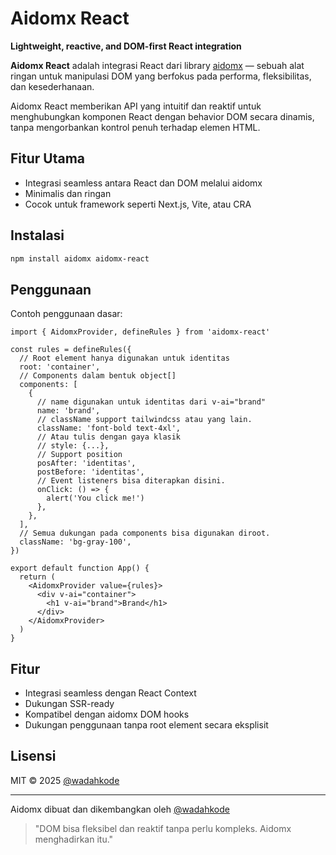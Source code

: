 # Aidomx React

**Lightweight, reactive, and DOM-first React integration**

**Aidomx React** adalah integrasi React dari library [aidomx](https://github.com/wadahkode/aidomx) — sebuah alat ringan untuk manipulasi DOM yang berfokus pada performa, fleksibilitas, dan kesederhanaan.

Aidomx React memberikan API yang intuitif dan reaktif untuk menghubungkan komponen React dengan behavior DOM secara dinamis, tanpa mengorbankan kontrol penuh terhadap elemen HTML.            

## Fitur Utama

- Integrasi seamless antara React dan DOM melalui aidomx  
- Minimalis dan ringan  
- Cocok untuk framework seperti Next.js, Vite, atau CRA

## Instalasi

```bash
npm install aidomx aidomx-react
```

## Penggunaan

Contoh penggunaan dasar:

```tsx
import { AidomxProvider, defineRules } from 'aidomx-react'

const rules = defineRules({
  // Root element hanya digunakan untuk identitas
  root: 'container',
  // Components dalam bentuk object[]
  components: [
    {
      // name digunakan untuk identitas dari v-ai="brand"
      name: 'brand',
      // className support tailwindcss atau yang lain.
      className: 'font-bold text-4xl',
      // Atau tulis dengan gaya klasik
      // style: {...},
      // Support position
      posAfter: 'identitas',
      postBefore: 'identitas',
      // Event listeners bisa diterapkan disini.
      onClick: () => {
        alert('You click me!')
      },
    },
  ],
  // Semua dukungan pada components bisa digunakan diroot.
  className: 'bg-gray-100',
})

export default function App() {
  return (
    <AidomxProvider value={rules}>
      <div v-ai="container">
        <h1 v-ai="brand">Brand</h1>
      </div>
    </AidomxProvider>
  )
}
```

## Fitur

- Integrasi seamless dengan React Context
- Dukungan SSR-ready
- Kompatibel dengan aidomx DOM hooks
- Dukungan penggunaan tanpa root element secara eksplisit

## Lisensi

MIT © 2025 [@wadahkode](https://github.com/wadahkode)

---

Aidomx dibuat dan dikembangkan oleh [@wadahkode](https://github.com/wadahkode)

> "DOM bisa fleksibel dan reaktif tanpa perlu kompleks. Aidomx menghadirkan itu."


